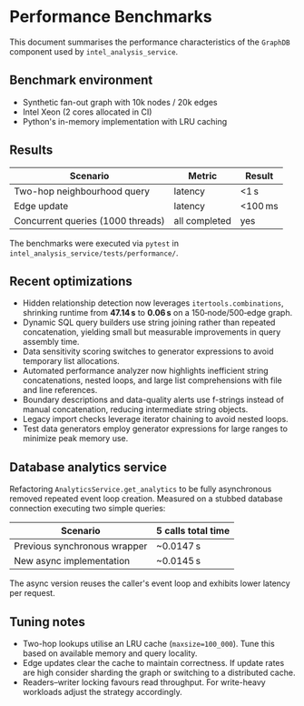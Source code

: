 # Performance Benchmarks

This document summarises the performance characteristics of the
`GraphDB` component used by `intel_analysis_service`.

## Benchmark environment

- Synthetic fan-out graph with 10k nodes / 20k edges
- Intel Xeon (2 cores allocated in CI)
- Python's in-memory implementation with LRU caching

## Results

| Scenario                              | Metric           | Result |
|---------------------------------------|------------------|--------|
| Two-hop neighbourhood query           | latency          | <1 s   |
| Edge update                           | latency          | <100 ms|
| Concurrent queries (1000 threads)     | all completed    | yes    |

The benchmarks were executed via `pytest` in
`intel_analysis_service/tests/performance/`.

## Recent optimizations

- Hidden relationship detection now leverages `itertools.combinations`,
  shrinking runtime from **47.14 s** to **0.06 s** on a 150‑node/500‑edge
  graph.
- Dynamic SQL query builders use string joining rather than repeated
  concatenation, yielding small but measurable improvements in query
  assembly time.
- Data sensitivity scoring switches to generator expressions to avoid
  temporary list allocations.
- Automated performance analyzer now highlights inefficient string
  concatenations, nested loops, and large list comprehensions with file and
  line references.
- Boundary descriptions and data-quality alerts use f-strings instead of
  manual concatenation, reducing intermediate string objects.
- Legacy import checks leverage iterator chaining to avoid nested loops.
- Test data generators employ generator expressions for large ranges to
  minimize peak memory use.

## Database analytics service

Refactoring `AnalyticsService.get_analytics` to be fully asynchronous
removed repeated event loop creation.  Measured on a stubbed database
connection executing two simple queries:

| Scenario                      | 5 calls total time |
|-------------------------------|-------------------|
| Previous synchronous wrapper  | ~0.0147 s          |
| New async implementation      | ~0.0145 s          |

The async version reuses the caller's event loop and exhibits lower
latency per request.

## Tuning notes

- Two-hop lookups utilise an LRU cache (`maxsize=100_000`).  Tune this
  based on available memory and query locality.
- Edge updates clear the cache to maintain correctness.  If update rates
  are high consider sharding the graph or switching to a distributed
  cache.
- Readers–writer locking favours read throughput.  For write-heavy
  workloads adjust the strategy accordingly.
